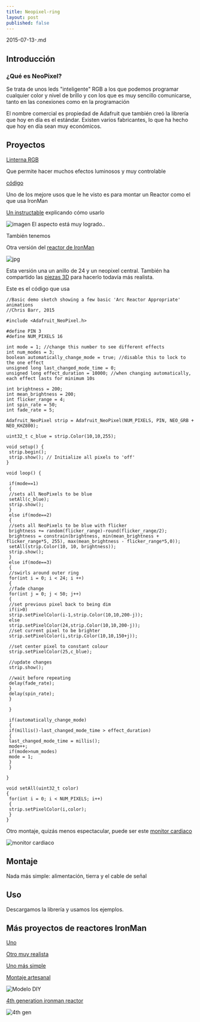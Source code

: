 ```yaml
---
title: Neopixel-ring
layout: post
published: false
---
```

2015-07-13-.md

## Introducción

### ¿Qué es NeoPixel?

Se trata de unos leds "inteligente" RGB a los que podemos programar cualquier color  y nivel de brillo y con los que es muy sencillo comunicarse, tanto en las conexiones como en la programación

El nombre comercial es propiedad de Adafruit que también creó la librería que hoy en día es el estándar. Existen varios fabricantes, lo que ha hecho que hoy en día sean muy económicos.

## Proyectos

[Linterna RGB](http://makezine.com/projects/million-color-hsl-flashlight/)

Que permite hacer muchos efectos luminosos y muy controlable

[código](http://retro-tronics.com/HSLFlashlight/HSLFlashlight.ino)

Uno de los mejore usos que le he visto es para montar un Reactor como el que usa IronMan

[Un instructable](http://www.instructables.com/id/Make-an-Iron-Man-Arc-Reactor/) explicando cómo usarlo

![imagen](http://cdn.instructables.com/FGS/41HU/FN82NVPE/FGS41HUFN82NVPE.MEDIUM.jpg)
El aspecto está muy logrado..

También tenemos

Otra versión del [reactor de IronMan](http://chrisbarrbuilds.com/2015/02/3d-printed-arc-reactor/)

![jpg](http://chrisbarrbuilds.com/wp-content/uploads/2015/02/2014-07-07-19.58.03.jpg)

Esta versión una un anillo de 24 y un neopixel central. También ha compartido las [piezas 3D](http://www.thingiverse.com/thing:386926/#instructions) para hacerlo todavía más realista.

Este es el código que usa

	//Basic demo sketch showing a few basic 'Arc Reactor Appropriate' animations
	//Chris Barr, 2015

	#include <Adafruit_NeoPixel.h>

	#define PIN 3
	#define NUM_PIXELS 16

	int mode = 1; //change this number to see different effects
	int num_modes = 3;
	boolean automatically_change_mode = true; //disable this to lock to the one effect
	unsigned long last_changed_mode_time = 0;
	unsigned long effect_duration = 10000; //when changing automatically, each effect lasts for minimum 10s

	int brightness = 200;
	int mean_brightness = 200;
	int flicker_range = 4;
	int spin_rate = 50;
	int fade_rate = 5;

	Adafruit_NeoPixel strip = Adafruit_NeoPixel(NUM_PIXELS, PIN, NEO_GRB + NEO_KHZ800);

	uint32_t c_blue = strip.Color(10,10,255);

	void setup() {
	 strip.begin();
	 strip.show(); // Initialize all pixels to 'off'
	}

	void loop() {
	 
	 if(mode==1)
	 {
	 //sets all NeoPixels to be blue
	 setAll(c_blue);
	 strip.show();
	 }
	 else if(mode==2)
	 {
	 //sets all NeoPixels to be blue with flicker
	 brightness += random(flicker_range)-round(flicker_range/2);
	 brightness = constrain(brightness, min(mean_brightness + flicker_range*5, 255), max(mean_brightness - flicker_range*5,0));
	 setAll(strip.Color(10, 10, brightness));
	 strip.show();
	 }
	 else if(mode==3)
	 {
	 //swirls around outer ring
	 for(int i = 0; i < 24; i ++)
	 {
	 //fade change
	 for(int j = 0; j < 50; j++)
	 {
	 //set previous pixel back to being dim
	 if(i>0)
	 strip.setPixelColor(i-1,strip.Color(10,10,200-j));
	 else
	 strip.setPixelColor(24,strip.Color(10,10,200-j));
	 //set current pixel to be brighter
	 strip.setPixelColor(i,strip.Color(10,10,150+j));
	 
	 //set center pixel to constant colour
	 strip.setPixelColor(25,c_blue);
	 
	 //update changes
	 strip.show();
	 
	 //wait before repeating
	 delay(fade_rate);
	 }
	 delay(spin_rate);
	 }
	 
	 }
	 
	 if(automatically_change_mode)
	 {
	 if(millis()-last_changed_mode_time > effect_duration)
	 {
	 last_changed_mode_time = millis();
	 mode++;
	 if(mode>num_modes)
	 mode = 1;
	 }
	 }
	 
	}

	void setAll(uint32_t color)
	{
	 for(int i = 0; i < NUM_PIXELS; i++)
	 {
	 strip.setPixelColor(i,color);
	 }
	}

Otro montaje, quizás menos espectacular, puede ser este [monitor cardiaco](http://arduinobasics.blogspot.com.au/2015/07/neopixel-heart-beat-display.html)

![monitor cardiaco](http://1.bp.blogspot.com/-MsoLBwbgry0/Vafrit-uMNI/AAAAAAAABnY/6KkZb2gKOIQ/s400/Neopixel%2BHeart%2BBeat%2BDisplay%2BTitle%2Bimage.jpg)

## Montaje

Nada más simple: alimentación, tierra y el cable de señal

## Uso



Descargamos la librería y usamos los ejemplos.


## Más proyectos de reactores IronMan

[Uno](http://www.instructables.com/id/Iron-Man-Arc-Reactor-DIY-Wearable/)

[Otro muy realista](http://www.instructables.com/id/New-Arc-Reactor-studio-replica/)

[Uno más simple](http://www.instructables.com/id/How-to-make-an-Iron-Man-Arc-Reactor/)

[Montaje artesanal](http://xrobots.co.uk/arc/)

![Modelo DIY](http://img09.deviantart.net/d682/i/2010/319/7/e/iron_man_arc_reactor_1_by_phantomprophetimages-d32x615.jpg)


[4th generation ironman reactor](http://www.instructables.com/id/Iron-Man-4th-Generation-Arc-Reactor/)

![4th gen](http://cdn.instructables.com/F3N/6RDU/I92LX4SO/F3N6RDUI92LX4SO.MEDIUM.jpg)